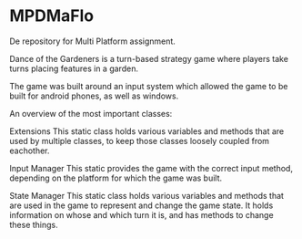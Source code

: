# MPDMaFlo
De repository for Multi Platform assignment.

Dance of the Gardeners is a turn-based strategy game where players take turns placing features in a garden.

The game was built around an input system which allowed the game to be built for android phones, as well as windows.

An overview of the most important classes:

Extensions
	This static class holds various variables and methods that are used by multiple classes, to keep those classes loosely coupled from eachother.

Input Manager
	This static provides the game with the correct input method, depending on the platform for which the game was built.

State Manager
	This static class holds various variables and methods that are used in the game to represent and change the game state. 
	It holds information on whose and which turn it is, and has methods to change these things.
